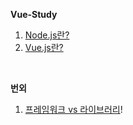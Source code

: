 **Vue-Study**

1. [Node.js란?](./node.md)
1. [Vue.js란?](./vue.md)

<br>

**번외**

1. [프레임워크 vs 라이브러리](./framework.md)!
